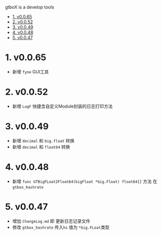 gtboX is a develop tools
<!-- TOC -->

- [1. v0.0.65](#1-v0065)
- [2. v0.0.52](#2-v0052)
- [3. v0.0.49](#3-v0049)
- [4. v0.0.48](#4-v0048)
- [5. v0.0.47](#5-v0047)

<!-- /TOC -->
# 1. v0.0.65
* 新增 `fyne` GUI工具

# 2. v0.0.52
* 新增 `LogF` 快捷含自定义Module封装的日志打印方法

# 3. v0.0.49
* 新增 `decimal` 和 `big.float` 转换
* 新增 `decimal` 和 `float64` 转换

# 4. v0.0.48
* 新增  `func GTBigFLoat2Float64(bigFloat *big.Float) float64{}` 方法 在 `gtbox_hashrate`

# 5. v0.0.47
* 增加 `ChangeLog.md` 即 更新日志记录文件
* 修改 `gtbox_hashrate` 传入`hs` 值为 `*big.FLoat`类型
